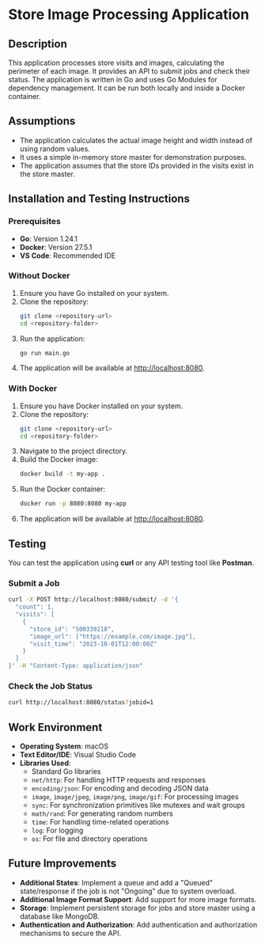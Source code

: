 # Store Image Processing Application

## Description

This application processes store visits and images, calculating the perimeter of each image. It provides an API to submit jobs and check their status. The application is written in Go and uses Go Modules for dependency management. It can be run both locally and inside a Docker container.

## Assumptions

- The application calculates the actual image height and width instead of using random values.
- It uses a simple in-memory store master for demonstration purposes.
- The application assumes that the store IDs provided in the visits exist in the store master.

## Installation and Testing Instructions

### Prerequisites

- **Go**: Version 1.24.1
- **Docker**: Version 27.5.1
- **VS Code**: Recommended IDE

### Without Docker

1. Ensure you have Go installed on your system.
2. Clone the repository:
   ```sh
   git clone <repository-url>
   cd <repository-folder>
   ```
3. Run the application:
   ```sh
   go run main.go
   ```
4. The application will be available at [http://localhost:8080](http://localhost:8080).

### With Docker

1. Ensure you have Docker installed on your system.
2. Clone the repository:
   ```sh
   git clone <repository-url>
   cd <repository-folder>
   ```
3. Navigate to the project directory.
4. Build the Docker image:
   ```sh
   docker build -t my-app .
   ```
5. Run the Docker container:
   ```sh
   docker run -p 8080:8080 my-app
   ```
6. The application will be available at [http://localhost:8080](http://localhost:8080).

## Testing

You can test the application using **curl** or any API testing tool like **Postman**.

### Submit a Job

```sh
curl -X POST http://localhost:8080/submit/ -d '{
  "count": 1,
  "visits": [
    {
      "store_id": "S00339218",
      "image_url": ["https://example.com/image.jpg"],
      "visit_time": "2023-10-01T12:00:00Z"
    }
  ]
}' -H "Content-Type: application/json"
```

### Check the Job Status

```sh
curl http://localhost:8080/status?jobid=1
```

## Work Environment

- **Operating System**: macOS
- **Text Editor/IDE**: Visual Studio Code
- **Libraries Used**:
  - Standard Go libraries
  - `net/http`: For handling HTTP requests and responses
  - `encoding/json`: For encoding and decoding JSON data
  - `image`, `image/jpeg`, `image/png`, `image/gif`: For processing images
  - `sync`: For synchronization primitives like mutexes and wait groups
  - `math/rand`: For generating random numbers
  - `time`: For handling time-related operations
  - `log`: For logging
  - `os`: For file and directory operations

## Future Improvements

- **Additional States**: Implement a queue and add a "Queued" state/response if the job is not "Ongoing" due to system overload.
- **Additional Image Format Support**: Add support for more image formats.
- **Storage**: Implement persistent storage for jobs and store master using a database like MongoDB.
- **Authentication and Authorization**: Add authentication and authorization mechanisms to secure the API.
